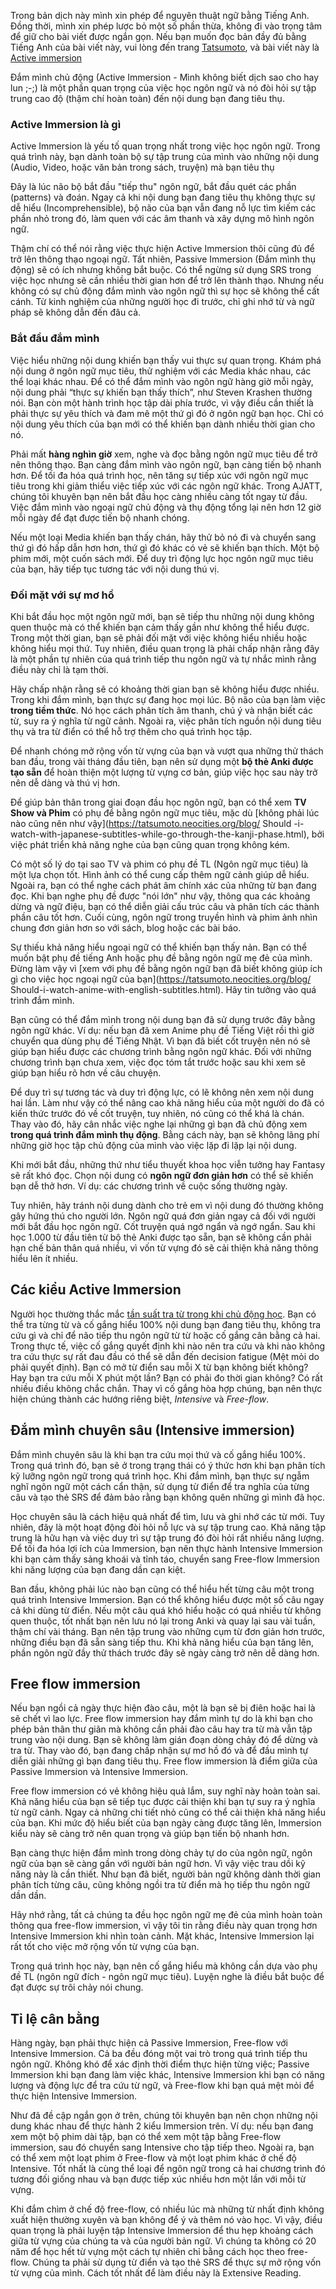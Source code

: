 Trong bản dịch này mình xin phép để nguyên thuật ngữ bằng Tiếng Anh. Đồng thời, mình xin phép lược bỏ một số phần thừa, không đi vào trọng tâm để giữ cho bài viết được ngắn gọn. Nếu bạn muốn đọc bản đầy đủ bằng Tiếng Anh của bài viết này, vui lòng đến trang [Tatsumoto](https://tatsumoto.neocities.org), và bài viết này là [Active immersion](https://tatsumoto.neocities.org/blog/active-immersion.html)

Đắm mình chủ động (Active Immersion - Mình không biết dịch sao cho hay lun ;-;) là một phần quan trọng của việc học ngôn ngữ và nó đòi hỏi sự tập trung cao độ (thậm chí hoàn toàn) đến nội dung bạn đang tiêu thụ. 

### Active Immersion là gì

Active Immersion là yếu tố quan trọng nhất trong việc học ngôn ngữ. Trong quá trình này, bạn dành toàn bộ sự tập trung của mình vào những nội dung (Audio, Video, hoặc văn bản trong sách, truyện) mà bạn tiêu thụ

Đây là lúc não bộ bắt đầu "tiếp thu" ngôn ngữ, bắt đầu quét các phần (patterns) và đoán. Ngay cả khi nội dung bạn đang tiêu thụ không thực sự dễ hiểu (Incomprehensible), bộ não của bạn vẫn đang nỗ lực tìm kiếm các phần nhỏ trong đó, làm quen với các âm thanh và xây dựng mô hình ngôn ngữ.

Thậm chí có thể nói rằng việc thực hiện Active Immersion thôi cũng đủ để trở lên thông thạo ngoại ngữ. Tất nhiên, Passive Immersion (Đắm mình thụ động) sẽ có ích nhưng không bắt buộc. Có thể ngừng sử dụng SRS trong việc học nhưng sẽ cần nhiều thời gian hơn để trở lên thành thạo. Nhưng nếu không có sự chủ động đắm mình vào ngôn ngữ thì sự học sẽ không thể cất cánh. Từ kinh nghiệm của những người học đi trước, chỉ ghi nhớ từ và ngữ pháp sẽ không dẫn đến đâu cả.

### Bắt đầu đắm mình

Việc hiểu những nội dung khiến bạn thấy vui thực sự quan trọng. Khám phá nội dung ở ngôn ngữ mục tiêu, thử nghiệm với các Media khác nhau, các thể loại khác nhau. Để có thể đắm mình vào ngôn ngữ hàng giờ mỗi ngày, nội dung phải “thực sự khiến bạn thấy thích”, như Steven Krashen thường nói. Bạn còn một hành trình học tập dài phía trước, vì vậy điều cần thiết là phải thực sự yêu thích và đam mê một thứ gì đó ở ngôn ngữ bạn học. Chỉ có nội dung yêu thích của bạn mới có thể khiến bạn dành nhiều thời gian cho nó.


Phải mất **hàng nghìn giờ** xem, nghe và đọc bằng ngôn ngữ mục tiêu để trở nên thông thạo. Bạn càng đắm mình vào ngôn ngữ, bạn càng tiến bộ nhanh hơn. Để tối đa hóa quá trình học, nên tăng sự tiếp xúc với ngôn ngữ mục tiêu trong khi giảm thiểu việc tiếp xúc với các ngôn ngữ khác. Trong AJATT, chúng tôi khuyên bạn nên bắt đầu học càng nhiều càng tốt ngay từ đầu. Việc đắm mình vào ngoại ngữ chủ động và thụ động tổng lại nên hơn 12 giờ mỗi ngày để đạt được tiến bộ nhanh chóng.

Nếu một loại Media khiến bạn thấy chán, hãy thử bỏ nó đi và chuyển sang thứ gì đó hấp dẫn hơn hơn, thứ gì đó khác có vẻ sẽ khiến bạn thích. Một bộ phim mới, một cuốn sách mới. Để duy trì động lực học ngôn ngữ mục tiêu của bạn, hãy tiếp tục tương tác với nội dung thú vị.


### Đối mặt với sự mơ hồ

Khi bắt đầu học một ngôn ngữ mới, bạn sẽ tiếp thu những nội dung không quen thuộc mà có thể khiến bạn cảm thấy gần như không thể hiểu được. Trong một thời gian, bạn sẽ phải đối mặt với việc không hiểu nhiều hoặc không hiểu mọi thứ. Tuy nhiên, điều quan trọng là phải chấp nhận rằng đây là một phần tự nhiên của quá trình tiếp thu ngôn ngữ và tự nhắc mình rằng điều này chỉ là tạm thời.

Hãy chấp nhận rằng sẽ có khoảng thời gian bạn sẽ không hiểu được nhiều. Trong khi đắm mình, bạn thực sự đang học mọi lúc. Bộ não của bạn làm việc **trong tiềm thức**. Nó học cách phân tích âm thanh, chú ý và nhận biết các từ, suy ra ý nghĩa từ ngữ cảnh. Ngoài ra, việc phân tích nguồn nội dung tiêu thụ và tra từ điển có thể hỗ trợ thêm cho quá trình học tập.

Để nhanh chóng mở rộng vốn từ vựng của bạn và vượt qua những thử thách ban đầu, trong vài tháng đầu tiên, bạn nên sử dụng một **bộ thẻ Anki được tạo sẵn** để hoàn thiện một lượng từ vựng cơ bản, giúp việc học sau này trở nên dễ dàng và thú vị hơn.

Để giúp bản thân trong giai đoạn đầu học ngôn ngữ, bạn có thể xem **TV Show và Phim** có phụ đề bằng ngôn ngữ mục tiêu, mặc dù [không phải lúc nào cũng nên như vậy](https://tatsumoto.neocities.org/blog/ Should -i-watch-with-japanese-subtitles-while-go-through-the-kanji-phase.html), bởi việc phát triển khả năng nghe của bạn cũng quan trọng không kém.

Có một số lý do tại sao TV và phim có phụ đề TL (Ngôn ngữ mục tiêu) là một lựa chọn tốt. Hình ảnh có thể cung cấp thêm ngữ cảnh giúp dễ hiểu. Ngoài ra, bạn có thể nghe cách phát âm chính xác của những từ bạn đang đọc. Khi bạn nghe phụ đề được "nói lớn" như vậy, thông qua các khoảng dừng và ngữ điệu, bạn có thể diễn giải cấu trúc câu và phân tích các thành phần câu tốt hơn. Cuối cùng, ngôn ngữ trong truyền hình và phim ảnh nhìn chung đơn giản hơn so với sách, blog hoặc các bài báo.

Sự thiếu khả năng hiểu ngoại ngữ có thể khiến bạn thấy nản. Bạn có thể muốn bật phụ đề tiếng Anh hoặc phụ đề bằng ngôn ngữ mẹ đẻ của mình. Đừng làm vậy vì [xem với phụ đề bằng ngôn ngữ bạn đã biết không giúp ích gì cho việc học ngoại ngữ của bạn](https://tatsumoto.neocities.org/blog/ Should-i-watch-anime-with-english-subtitles.html). Hãy tin tưởng vào quá trình đắm mình.

Bạn cũng có thể đắm mình trong nội dung bạn đã sử dụng trước đây bằng ngôn ngữ khác. Ví dụ: nếu bạn đã xem Anime phụ đề Tiếng Việt rồi thì giờ chuyển qua dùng phụ đề Tiếng Nhật. Vì bạn đã biết cốt truyện nên nó sẽ giúp bạn hiểu được các chương trình bằng ngôn ngữ khác. Đối với những chương trình bạn chưa xem, việc đọc tóm tắt trước hoặc sau khi xem sẽ giúp bạn hiểu rõ hơn về câu chuyện.

Để duy trì sự tương tác và duy trì động lực, có lẽ không nên xem nội dung hai lần. Làm như vậy có thể nâng cao khả năng hiểu của một người do đã có kiến ​​​​thức trước đó về cốt truyện, tuy nhiên, nó cũng có thể khá là chán. Thay vào đó, hãy cân nhắc việc nghe lại những gì bạn đã chủ động xem **trong quá trình đắm mình thụ động**. Bằng cách này, bạn sẽ không lãng phí những giờ học tập chủ động của mình vào việc lặp đi lặp lại nội dung.

Khi mới bắt đầu, những thứ như tiểu thuyết khoa học viễn tưởng hay Fantasy sẽ rất khó đọc. Chọn nội dung có **ngôn ngữ đơn giản hơn** có thể sẽ khiến bạn dễ thở hơn. Ví dụ: các chương trình về cuộc sống thường ngày. 

Tuy nhiên, hãy tránh nội dung dành cho trẻ em vì nội dung đó thường không gây hứng thú cho người lớn. Ngôn ngữ quá đơn giản ngay cả đối với người mới bắt đầu học ngôn ngữ. Cốt truyện quá ngớ ngẩn và ngớ ngẩn. Sau khi học 1.000 từ đầu tiên từ bộ thẻ Anki được tạo sẵn, bạn sẽ không cần phải hạn chế bản thân quá nhiều, vì vốn từ vựng đó sẽ cải thiện khả năng thông hiểu lên ít nhiều.

## Các kiểu Active Immersion

Người học thường thắc mắc [tần suất tra từ trong khi chủ động học](https://tatsumoto.neocities.org/blog/pausing-how-often-should-i-look-things-up.html). Bạn có thể tra từng từ và cố gắng hiểu 100% nội dung bạn đang tiêu thụ, không tra cứu gì và chỉ để não tiếp thu ngôn ngữ từ từ hoặc cố gắng cân bằng cả hai. Trong thực tế, việc cố gắng quyết định khi nào nên tra cứu và khi nào không tra cứu thực sự rất đau đầu có thể sẽ dẫn đến decision fatigue (Mệt mỏi do phải quyết định). Bạn có mở từ điển sau mỗi X từ bạn không biết không? Hay bạn tra cứu mỗi X phút một lần? Bạn có phải đo thời gian không? Có rất nhiều điều không chắc chắn. Thay vì cố gắng hòa hợp chúng, bạn nên thực hiện chúng thành các hướng riêng biệt, _Intensive_ và _Free-flow_.

## Đắm mình chuyên sâu (Intensive immersion)

Đắm mình chuyên sâu là khi bạn tra cứu mọi thứ và cố gắng hiểu 100%. Trong quá trình đó, bạn sẽ ở trong trạng thái có ý thức hơn khi bạn phân tích kỹ lưỡng ngôn ngữ trong quá trình học. Khi đắm mình, bạn thực sự ngẫm nghĩ ngôn ngữ một cách cẩn thận, sử dụng từ điển để tra nghĩa của từng câu và tạo thẻ SRS để đảm bảo rằng bạn không quên những gì mình đã học.

Học chuyên sâu là cách hiệu quả nhất để tìm, lưu và ghi nhớ các từ mới. Tuy nhiên, đây là một hoạt động đòi hỏi nỗ lực và sự tập trung cao. Khả năng tập trung là hữu hạn và việc duy trì sự tập trung đó đòi hỏi rất nhiều năng lượng. Để tối đa hóa lợi ích của Immersion, bạn nên thực hành Intensive Immersion khi bạn cảm thấy sảng khoái và tỉnh táo, chuyển sang Free-flow Immersion khi năng lượng của bạn đang dần cạn kiệt.

Ban đầu, không phải lúc nào bạn cũng có thể hiểu hết từng câu một trong quá trình Intensive Immersion. Bạn có thể không hiểu được một số câu ngay cả khi dùng từ điển. Nếu một câu quá khó hiểu hoặc có quá nhiều từ không quen thuộc, tốt nhất bạn nên lưu nó lại trong Anki và quay lại sau vài tuần, thậm chí vài tháng. Bạn nên tập trung vào những cụm từ đơn giản hơn trước, những điều bạn đã sẵn sàng tiếp thu. Khi khả năng hiểu của bạn tăng lên, phần ngôn ngữ đầy thử thách trước đây sẽ ngày càng trở nên dễ dàng hơn.

## Free flow immersion

Nếu bạn ngồi cả ngày thực hiện đào câu, một là bạn sẽ bị điên hoặc hai là sẽ chết vì lao lực. Free flow immersion hay đắm mình tự do là khi bạn cho phép bản thân thư giãn mà không cần phải đào câu hay tra từ mà vẫn tập trung vào nội dung. Bạn sẽ không làm gián đoạn dòng chảy đó để dừng và tra từ. Thay vào đó, bạn đang chấp nhận sự mơ hồ đó và để đầu mình tự diễn giải những gì bạn đang tiêu thụ. Free flow immersion là điểm giữa của Passive Immersion và Intensive Immersion.

Free flow immersion có vẻ không hiệu quả lắm, suy nghĩ này hoàn toàn sai. Khả năng hiểu của bạn sẽ tiếp tục được cải thiện khi bạn tự suy ra ý nghĩa từ ngữ cảnh. Ngay cả những chi tiết nhỏ cũng có thể cải thiện khả năng hiểu của bạn. Khi mức độ hiểu biết của bạn ngày càng được tăng lên, Immersion kiểu này sẽ càng trở nên quan trọng và giúp bạn tiến bộ nhanh hơn.

Bạn càng thực hiện đắm mình trong dòng chảy tự do của ngôn ngữ, ngôn ngữ của bạn sẽ càng gần với người bản ngữ hơn. Vì vậy việc trau dồi kỹ năng này là cần thiết. Như bạn đã biết, người bản ngữ không dành thời gian phân tích từng câu, cũng không ngồi tra từ điển mà họ tiếp thu ngôn ngữ dần dần.

Hãy nhớ rằng, tất cả chúng ta đều học ngôn ngữ mẹ đẻ của mình hoàn toàn thông qua free-flow immersion, vì vậy tôi tin rằng điều này quan trọng hơn Intensive Immersion khi nhìn toàn cảnh. Mặt khác, Intensive Immersion lại rất tốt cho việc mở rộng vốn từ vựng của bạn.

Trong quá trình học này, bạn nên cố gắng hiểu mà không cần dựa vào phụ đề TL (ngôn ngữ đích - ngôn ngữ mục tiêu). Luyện nghe là điều bắt buộc để đạt được sự trôi chảy nói chung.

## Tỉ lệ cân bằng

Hàng ngày, bạn phải thực hiện cả Passive Immersion, Free-flow với Intensive Immersion. Cả ba đều đóng một vai trò trong quá trình tiếp thu ngôn ngữ. Không khó để xác định thời điểm thực hiện từng việc; Passive Immersion khi bạn đang làm việc khác, Intensive Immersion khi bạn có năng lượng và động lực để tra cứu từ ngữ, và Free-flow khi bạn quá mệt mỏi để thực hiện Intensive Immersion.

Như đã đề cập ngắn gọn ở trên, chúng tôi khuyên bạn nên chọn những nội dung khác nhau để thực hành 2 kiểu Immersion trên. Ví dụ: nếu bạn đang xem một bộ phim dài tập, bạn có thể xem một tập bằng Free-flow immersion, sau đó chuyển sang Intensive cho tập tiếp theo. Ngoài ra, bạn có thể xem một loạt phim ở Free-flow và một loạt phim khác ở chế độ Intensive. Tốt nhất là cùng thể loại để ngôn ngữ trong cả hai chương trình đó tương đối giống nhau và bạn được tiếp xúc nhiều hơn một lần với mỗi từ vựng.

Khi đắm chìm ở chế độ free-flow, có nhiều lúc mà những từ nhất định không xuất hiện thường xuyên và bạn không để ý và thêm nó vào học. Vì vậy, điều quan trọng là phải luyện tập Intensive Immersion để thu hẹp khoảng cách giữa từ vựng của chúng ta và của người bản ngữ. Vì chúng ta không có 20 năm để học hết từ vựng một cách tự nhiên chỉ bằng cách học theo free-flow. Chúng ta phải sử dụng từ điển và tạo thẻ SRS để thực sự mở rộng vốn từ vựng của mình. Cách tốt nhất để làm điều này là Extensive Reading.

